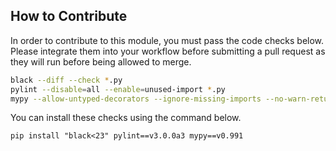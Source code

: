 ## How to Contribute

In order to contribute to this module, you must pass the code checks below. Please integrate them into your workflow before submitting a pull request as they will run before being allowed to merge. 

```bash
black --diff --check *.py
pylint --disable=all --enable=unused-import *.py
mypy --allow-untyped-decorators --ignore-missing-imports --no-warn-return-any --strict *.py
```

You can install these checks using the command below.
```
pip install "black<23" pylint==v3.0.0a3 mypy==v0.991
```